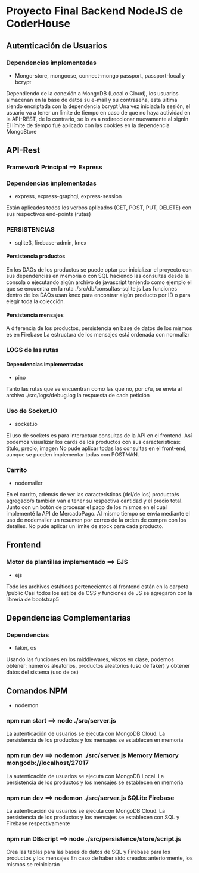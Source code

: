 # Proyecto Final Backend NodeJS de CoderHouse

## Autenticación de Usuarios

### Dependencias implementadas
* Mongo-store, mongoose, connect-mongo passport, passport-local y bcrypt

Dependiendo de la conexión a MongoDB (Local o Cloud), los usuarios almacenan en la base de datos su e-mail y su
contraseña, esta última siendo encriptada con la dependencia bcrypt
Una vez iniciada la sesión, el usuario va a tener un límite de tiempo en caso de que no haya actividad en la API-REST, de lo contrario, se lo va a redireccionar nuevamente al signIn
El límite de tiempo fué aplicado con las cookies en la dependencia MongoStore


## API-Rest

### Framework Principal ==> Express

### Dependencias implementadas
* express, express-graphql, express-session

Están aplicados todos los verbos aplicados (GET, POST, PUT, DELETE) con sus respectivos end-points (rutas)

### PERSISTENCIAS
* sqlite3, firebase-admin, knex

#### Persistencia productos

En los DAOs de los productos se puede optar por inicializar el proyecto con sus dependencias en memoria o con
SQL haciendo las consultas desde la consola o ejecutando algún archivo de javascript teniendo como ejemplo el que
se encuentra en la ruta ./src/db/consultas-sqlite.js
Las funciones dentro de los DAOs usan knex para encontrar algún producto por ID o para elegir toda la colección.

#### Persistencia mensajes

A diferencia de los productos, persistencia en base de datos de los mismos es en Firebase
La estructura de los mensajes está ordenada con normalizr


### LOGS de las rutas

#### Dependencias implementadas
* pino

Tanto las rutas que se encuentran como las que no, por c/u, se envía al archivo ./src/logs/debug.log la respuesta
de cada petición

### Uso de Socket.IO
* socket.io

El uso de sockets es para interactuar consultas de la API en el frontend. Así podemos visualizar los cards de los productos con sus características: título, precio, imagen
No pude aplicar todas las consultas en el front-end, aunque se pueden implementar todas con POSTMAN.

### Carrito
* nodemailer

En el carrito, además de ver las características (del/de los) producto/s agregado/s también van a tener su respectiva cantidad y el precio total. Junto con un botón de procesar el pago de los mismos en el cuál implementé la API de MercadoPago. Al mismo tiempo se envía mediante el uso de nodemailer un resumen por correo de la orden de compra con los detalles. No pude aplicar un límite de stock para cada producto.



## Frontend

### Motor de plantillas implementado ==> EJS
* ejs

Todo los archivos estáticos pertenecientes al frontend están en la carpeta /public
Casi todos los estilos de CSS y funciones de JS se agregaron con la librería de bootstrap5


## Dependencias Complementarias

### Dependencias
* faker, os

Usando las funciones en los middlewares, vistos en clase, podemos obtener: números aleatorios, productos aleatorios (uso de faker) y obtener datos del sistema (uso de os)


## Comandos NPM
* nodemon

### npm run start  ==>  node ./src/server.js

La autenticación de usuarios se ejecuta con MongoDB Cloud. La persistencia de los productos y los mensajes se establecen en memoria


### npm run dev  ==>  nodemon ./src/server.js Memory Memory mongodb://localhost/27017

La autenticación de usuarios se ejecuta con MongoDB Local. La persistencia de los productos y los mensajes se establecen en memoria 


### npm run dev  ==> nodemon ./src/server.js SQLite Firebase

La autenticación de usuarios se ejecuta con MongoDB Cloud. La persistencia de los productos y los mensajes se establecen con SQL y Firebase respectivamente


### npm run DBscript  ==>  node ./src/persistence/store/script.js

Crea las tablas para las bases de datos de SQL y Firebase para los productos y los mensajes
En caso de haber sido creados anteriormente, los mismos se reiniciarán
